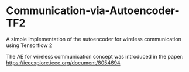 # Communication-via-Autoencoder-TF2
A simple implementation of the autoencoder for wireless communication using Tensorflow 2

The AE for wireless communication concept was introduced in the paper: https://ieeexplore.ieee.org/document/8054694
